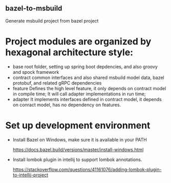 bazel-to-msbuild
----------------

Generate msbuild project from bazel project

# Project modules are organized by hexagonal architecture style:
* base
    root folder, setting up spring boot depdencies, and also groovy and spock framework
* contract
    common interfaces and also shared msbuild model data, bazel protobuf, and related gRPC dependencies
* feature
    Defines the high level feature, it only depends on contract model in compile time;
    It will call adapter implementations in run time;
* adapter
    It implements interfaces defined in contract model, it depends on conract model, has no dependency on features.

# Set up development environment
  
* Install Bazel on Windows, make sure it is available in your PATH

   https://docs.bazel.build/versions/master/install-windows.html

* Install lombok plugin in intellij to support lombok annotations.

  https://stackoverflow.com/questions/41161076/adding-lombok-plugin-to-intellij-project 
